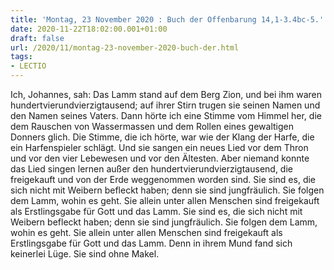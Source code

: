 ```yaml
---
title: 'Montag, 23 November 2020 : Buch der Offenbarung 14,1-3.4bc-5.'
date: 2020-11-22T18:02:00.001+01:00
draft: false
url: /2020/11/montag-23-november-2020-buch-der.html
tags: 
- LECTIO
---
```


Ich, Johannes, sah: Das Lamm stand auf dem Berg Zion, und bei ihm waren hundertvierundvierzigtausend; auf ihrer Stirn trugen sie seinen Namen und den Namen seines Vaters. Dann hörte ich eine Stimme vom Himmel her, die dem Rauschen von Wassermassen und dem Rollen eines gewaltigen Donners glich. Die Stimme, die ich hörte, war wie der Klang der Harfe, die ein Harfenspieler schlägt. Und sie sangen ein neues Lied vor dem Thron und vor den vier Lebewesen und vor den Ältesten. Aber niemand konnte das Lied singen lernen außer den hundertvierundvierzigtausend, die freigekauft und von der Erde weggenommen worden sind. Sie sind es, die sich nicht mit Weibern befleckt haben; denn sie sind jungfräulich. Sie folgen dem Lamm, wohin es geht. Sie allein unter allen Menschen sind freigekauft als Erstlingsgabe für Gott und das Lamm. Sie sind es, die sich nicht mit Weibern befleckt haben; denn sie sind jungfräulich. Sie folgen dem Lamm, wohin es geht. Sie allein unter allen Menschen sind freigekauft als Erstlingsgabe für Gott und das Lamm. Denn in ihrem Mund fand sich keinerlei Lüge. Sie sind ohne Makel.